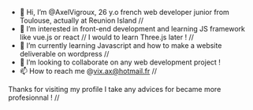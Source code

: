 - 👋 Hi, I’m @AxelVigroux, 26 y.o french web developer junior from Toulouse, actually at Reunion Island //
- 👀 I’m interested in front-end development and learning JS framework like vue.js or react // I would to learn Three.js later ! //
- 🌱 I’m currently learning Javascript and how to make a website deliverable on wordpress //
- 💞️ I’m looking to collaborate on any web development project ! 
- 📫 How to reach me @vix.ax@hotmail.fr //

Thanks for visiting my profile I take any advices for became more profesionnal ! //

